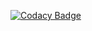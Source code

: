 [![Codacy Badge](https://app.codacy.com/project/badge/Grade/5cdc4e735367416da6e9fd60cadf24d5)](https://www.codacy.com/gh/BuildForSDGCohort2/Team-Sami-Backend?utm_source=github.com&amp;utm_medium=referral&amp;utm_content=BuildForSDGCohort2/Team-Sami-Backend&amp;utm_campaign=Badge_Grade)